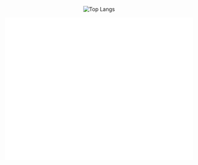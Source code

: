 <p align="center">
  <img 
    src="https://github-readme-stats.vercel.app/api/top-langs/?username=noxYJZeng&layout=compact&langs_count=12&theme=dark&card_width=500&size_weight=0.1&count_weight=0.1" 
    alt="Top Langs" 
  />
</p>


<p align="center">
  <img src="./metrics.svg" alt="GitHub Metrics" />
</p>

